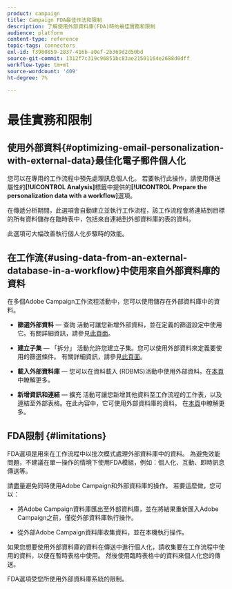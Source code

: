```yaml
---
product: campaign
title: Campaign FDA最佳作法和限制
description: 了解使用外部資料庫(FDA)時的最佳實務和限制
audience: platform
content-type: reference
topic-tags: connectors
exl-id: f3980859-2837-416b-a0ef-2b369d2d50bd
source-git-commit: 1312f7c319c96851bc83ae21501164e2688d0dff
workflow-type: tm+mt
source-wordcount: '409'
ht-degree: 7%

---
```


# 最佳實務和限制

## 使用外部資料{#optimizing-email-personalization-with-external-data}最佳化電子郵件個人化

您可以在專用的工作流程中預先處理訊息個人化。 若要執行此操作，請使用傳送屬性的&#x200B;**[!UICONTROL Analysis]**&#x200B;標籤中提供的&#x200B;**[!UICONTROL Prepare the personalization data with a workflow]**&#x200B;選項。

在傳遞分析期間，此選項會自動建立並執行工作流程，該工作流程會將連結到目標的所有資料儲存在臨時表中，包括來自連結到外部資料庫的表的資料。

此選項可大幅改善執行個人化步驟時的效能。

## 在工作流{#using-data-from-an-external-database-in-a-workflow}中使用來自外部資料庫的資料

在多個Adobe Campaign工作流程活動中，您可以使用儲存在外部資料庫中的資料。

* **篩選外部資料**  — 查詢 [](../../workflow/using/targeting-data.md#selecting-data) 活動可讓您新增外部資料，並在定義的篩選設定中使用它。有關詳細資訊，請參見[此頁面](../../workflow/using/targeting-data.md#selecting-data)。

* **建立子集**  — 「拆分」 [](../../workflow/using/split.md) 活動允許您建立子集。您可以使用外部資料來定義要使用的篩選條件。 有關詳細資訊，請參見[此頁面](../../workflow/using/split.md)。

* **載入外部資料庫**  — 您可以在資料載入 [](../../workflow/using/data-loading--rdbms-.md) (RDBMS)活動中使用外部資料。在[本頁](../../workflow/using/data-loading--rdbms-.md)中瞭解更多。

* **新增資訊和連結**  — 擴充 [](../../workflow/using/enrichment.md) 活動可讓您新增其他資料至工作流程的工作表，以及連結至外部表格。在此內容中，它可使用外部資料庫的資料。 在[本頁](../../workflow/using/enrichment.md)中瞭解更多。

## FDA限制 {#limitations}

FDA選項是用來在工作流程中以批次模式處理外部資料庫中的資料。 為避免效能問題，不建議在單一操作的情境下使用FDA模組，例如：個人化、互動、即時訊息傳送等。

請盡量避免同時使用Adobe Campaign和外部資料庫的操作。 若要這麼做，您可以：

* 將Adobe Campaign資料庫匯出至外部資料庫，並在將結果重新匯入Adobe Campaign之前，僅從外部資料庫執行操作。

* 從外部Adobe Campaign資料庫收集資料，並在本機執行操作。

如果您想要使用外部資料庫的資料在傳送中進行個人化，請收集要在工作流程中使用的資料，以便在暫時表格中使用。 然後使用臨時表格中的資料來個人化您的傳送。

FDA選項受您所使用外部資料庫系統的限制。
